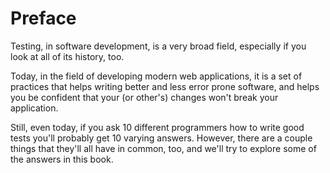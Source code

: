 # Preface

Testing, in software development, is a very broad field, especially if you look
at all of its history, too.

Today, in the field of developing modern web applications, it is a set of
practices that helps writing better and less error prone software, and helps
you be confident that your (or other's) changes won't break your application.

Still, even today, if you ask 10 different programmers how to write good tests
you'll probably get 10 varying answers. However, there are a couple things that
they'll all have in common, too, and we'll try to explore some of the answers
in this book.
